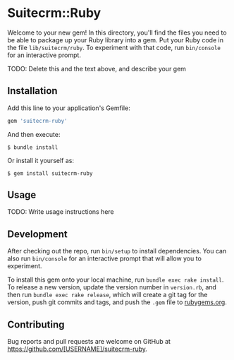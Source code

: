 # Suitecrm::Ruby

Welcome to your new gem! In this directory, you'll find the files you need to be able to package up your Ruby library into a gem. Put your Ruby code in the file `lib/suitecrm/ruby`. To experiment with that code, run `bin/console` for an interactive prompt.

TODO: Delete this and the text above, and describe your gem

## Installation

Add this line to your application's Gemfile:

```ruby
gem 'suitecrm-ruby'
```

And then execute:

    $ bundle install

Or install it yourself as:

    $ gem install suitecrm-ruby

## Usage

TODO: Write usage instructions here

## Development

After checking out the repo, run `bin/setup` to install dependencies. You can also run `bin/console` for an interactive prompt that will allow you to experiment.

To install this gem onto your local machine, run `bundle exec rake install`. To release a new version, update the version number in `version.rb`, and then run `bundle exec rake release`, which will create a git tag for the version, push git commits and tags, and push the `.gem` file to [rubygems.org](https://rubygems.org).

## Contributing

Bug reports and pull requests are welcome on GitHub at https://github.com/[USERNAME]/suitecrm-ruby.

